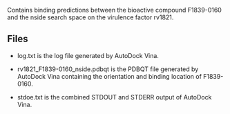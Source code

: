Contains binding predictions between the bioactive compound F1839-0160 and the nside search space on the virulence factor rv1821.

## Files

- log.txt is the log file generated by AutoDock Vina.

- rv1821_F1839-0160_nside.pdbqt is the PDBQT file generated by AutoDock Vina containing the orientation and binding location of F1839-0160.

- stdoe.txt is the combined STDOUT and STDERR output of AutoDock Vina.

